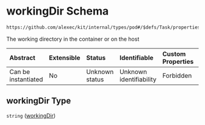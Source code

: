 # workingDir Schema

```txt
https://github.com/alexec/kit/internal/types/pod#/$defs/Task/properties/workingDir
```

The working directory in the container or on the host

| Abstract            | Extensible | Status         | Identifiable            | Custom Properties | Additional Properties | Access Restrictions | Defined In                                                            |
| :------------------ | :--------- | :------------- | :---------------------- | :---------------- | :-------------------- | :------------------ | :-------------------------------------------------------------------- |
| Can be instantiated | No         | Unknown status | Unknown identifiability | Forbidden         | Allowed               | none                | [pod.schema.json\*](../../out/pod.schema.json "open original schema") |

## workingDir Type

`string` ([workingDir](pod-defs-task-properties-workingdir.md))
